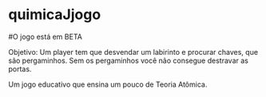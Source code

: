 # quimicaJjogo

#O jogo está em BETA

Objetivo: Um player tem que desvendar um labirinto e procurar chaves, que são pergaminhos. Sem os pergaminhos você
não consegue destravar as portas.

Um jogo educativo que ensina um pouco de Teoria Atômica.
